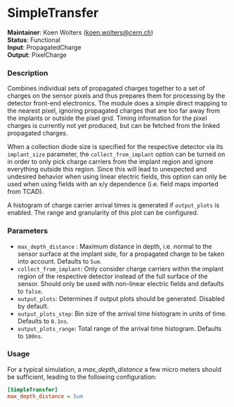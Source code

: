 <!--
SPDX-FileCopyrightText: 2017-2022 CERN and the Allpix Squared authors
SPDX-License-Identifier: CC-BY-4.0
-->

# SimpleTransfer
**Maintainer**: Koen Wolters (<koen.wolters@cern.ch>)  
**Status**: Functional  
**Input**: PropagatedCharge  
**Output**: PixelCharge

### Description
Combines individual sets of propagated charges together to a set of charges on the sensor pixels and thus prepares them for processing by the detector front-end electronics. The module does a simple direct mapping to the nearest pixel, ignoring propagated charges that are too far away from the implants or outside the pixel grid. Timing information for the pixel charges is currently not yet produced, but can be fetched from the linked propagated charges.

When a collection diode size is specified for the respective detector via its `implant_size` parameter, the `collect_from_implant` option can be turned on in order to only pick charge carriers from the implant region and ignore everything outside this region.
Since this will lead to unexpected and undesired behavior when using linear electric fields, this option can only be used when using fields with an x/y dependence (i.e. field maps imported from TCAD).

A histogram of charge carrier arrival times is generated if `output_plots` is enabled. The range and granularity of this plot can be configured.

### Parameters
* `max_depth_distance` : Maximum distance in depth, i.e. normal to the sensor surface at the implant side, for a propagated charge to be taken into account. Defaults to `5um`.
* `collect_from_implant`: Only consider charge carriers within the implant region of the respective detector instead of the full surface of the sensor. Should only be used with non-linear electric fields and defaults to `false`.
* `output_plots`: Determines if output plots should be generated. Disabled by default.
* `output_plots_step`: Bin size of the arrival time histogram in units of time. Defaults to `0.1ns`.
* `output_plots_range`: Total range of the arrival time histogram. Defaults to `100ns`.

### Usage
For a typical simulation, a *max_depth_distance* a few micro meters should be sufficient, leading to the following configuration:

```ini
[SimpleTransfer]
max_depth_distance = 5um
```
